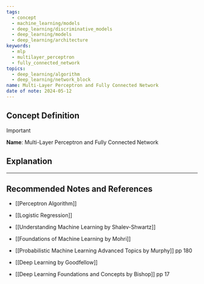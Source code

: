 ```yaml
---
tags:
  - concept
  - machine_learning/models
  - deep_learning/discriminative_models
  - deep_learning/models
  - deep_learning/architecture
keywords:
  - mlp
  - multilayer_perceptron
  - fully_connected_network
topics:
  - deep_learning/algorithm
  - deep_learning/network_block
name: Multi-Layer Perceptron and Fully Connected Network
date of note: 2024-05-12
---
```


## Concept Definition

>[!important]
>**Name**: Multi-Layer Perceptron and Fully Connected Network



## Explanation





-----------
##  Recommended Notes and References


- [[Perceptron Algorithm]]
- [[Logistic Regression]]



- [[Understanding Machine Learning by Shalev-Shwartz]]
- [[Foundations of Machine Learning by Mohri]]

- [[Probabilistic Machine Learning Advanced Topics by Murphy]] pp 180
- [[Deep Learning by Goodfellow]] 
- [[Deep Learning Foundations and Concepts by Bishop]] pp 17